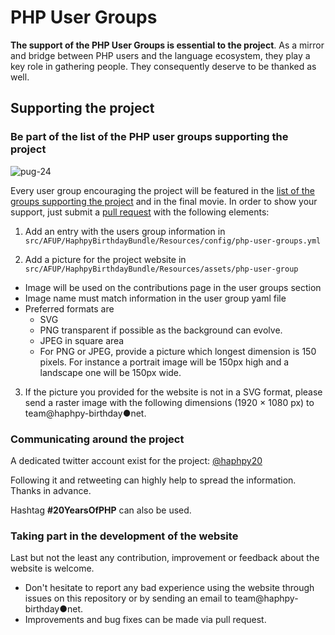# PHP User Groups

__The support of the PHP User Groups is essential to the project__. As a mirror and bridge between PHP users and the language ecosystem, they play a key role in gathering people. They consequently deserve to be thanked as well.

## Supporting the project

### Be part of the list of the PHP user groups supporting the project

![pug-24](https://cloud.githubusercontent.com/assets/5421942/9989658/c2606a4e-605a-11e5-85cd-ce84d2edc82a.png)


Every user group encouraging the project will be featured in the [list of the groups supporting the project](http://haphpy-birthday.net/en/contributions#php-user-groups) and in the final movie. In order to show your support, just submit a [pull request](https://help.github.com/articles/using-pull-requests/) with the following elements:

1. Add an entry with the users group information in `src/AFUP/HaphpyBirthdayBundle/Resources/config/php-user-groups.yml`

2. Add a picture for the project website in `src/AFUP/HaphpyBirthdayBundle/Resources/assets/php-user-group`
  * Image will be used on the contributions page in the user groups section
  * Image name must match information in the user group yaml file
  * Preferred formats are
    * SVG
    * PNG transparent if possible as the background can evolve.
    * JPEG in square area
    * For PNG or JPEG, provide a picture which longest dimension is 150 pixels. For instance a portrait image will be 150px high and a landscape one will be 150px wide.

3. If the picture you provided for the website is not in a SVG format, please send a raster image with the following dimensions (1920 × 1080 px) to team@haphpy-birthday●net.

### Communicating around the project

A dedicated twitter account exist for the project: [@haphpy20](https://twitter.com/haphpy20)

Following it and retweeting can highly help to spread the information. Thanks in advance.

Hashtag __#20YearsOfPHP__ can also be used.

### Taking part in the development of the website

Last but not the least any contribution, improvement or feedback about the website is welcome.
* Don't hesitate to report any bad experience using the website through issues on this repository or by sending an email to team@haphpy-birthday●net.
* Improvements and bug fixes can be made via pull request.

